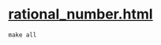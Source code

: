# [rational_number.html](http://rfidlab.iecs.fcu.edu.tw/ISTM/Programming_Assignments/Rational_Number/rational_number.html)

```{shell}
make all
```
